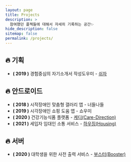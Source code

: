 ```yaml
---
layout: page
title: Projects
description: >
  참여했던 플젝들에 대해서 자세히 기록하는 공간✨
hide_description: false
sitemap: false
permalink: /projects/
---
```


## 🔥 기획

- **( 2019 )** 경험중심의 자기소개서 작성도우미 - [쉬자](https://github.com/soptrest)

## 🔥 안드로이드

- **( 2018 )** 시작장애인 맞춤형 갤러리 앱 - 너들나들
- **( 2019 )** 시각장애인 쇼핑 도움 앱 - 쇼우미
- **( 2020 )** 건강기능식품 플랫폼 - [케디(Care-Direction)](https://github.com/CareDirection/CareDirection-Android)
- **( 2021 )** 세입자 임대인 소통 서비스 - [하우징(Housing)](https://github.com/teamHousing/Housing_Android)

## 🔥 서버

- **( 2020 )** 대학생을 위한 사전 출력 서비스 - [부스터(Booster)](https://github.com/Booster-developer/Booster-SERVER)

